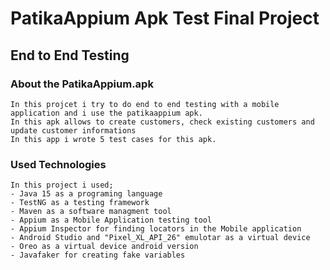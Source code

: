 # PatikaAppium Apk Test Final Project

## End to End Testing 

### About the PatikaAppium.apk

    In this projcet i try to do end to end testing with a mobile application and i use the patikaappium apk.
    In this apk allows to create customers, check existing customers and update customer informations
    In this app i wrote 5 test cases for this apk.
    
### Used Technologies
    
    In this project i used;
    - Java 15 as a programing language
    - TestNG as a testing framework 
    - Maven as a software managment tool
    - Appium as a Mobile Application testing tool
    - Appium Inspector for finding locators in the Mobile application
    - Android Studio and "Pixel_XL_API_26" emulotar as a virtual device
    - Oreo as a virtual device android version
    - Javafaker for creating fake variables
    
